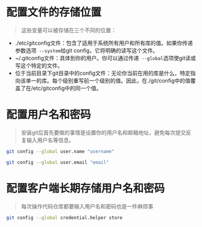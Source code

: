 # 配置文件的存储位置
> 这些变量可以被存储在三个不同的位置：
* ./etc/gitconfig文件：包含了适用于系统所有用户和所有库的值。如果你传递参数选项` --system`给git config，它将明确的读写这个文件。
* ~/.gitconfig文件：具体到你的用户。你可以通过传递` --global`选项使git读或写这个特定的文件。
* 位于当前目录下git目录中的config文件：无论你当前在用的库是什么，特定指向该单一的库。每个级别重写前一个级别的值。因此，在./git/config中的值覆盖了在/etc/gitconfig中的同一个值。
# 配置用户名和密码
> 安装git后首先要做的事情是设置你的用户名和邮箱地址，避免每次提交反复输入用户名等信息。
```sh
git config --global user.name "username"

git config --global user.email "email"
```
# 配置客户端长期存储用户名和密码
> 每次操作代码仓库都要输入用户名和密码也是一件麻烦事
```sh
git config --global credential.helper store
```